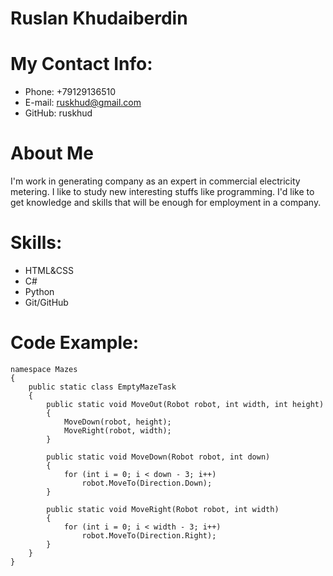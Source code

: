 # Ruslan Khudaiberdin
# My Contact Info:
* Phone: +79129136510
* E-mail: ruskhud@gmail.com
* GitHub: ruskhud
# About Me
I'm work in generating company as an expert in commercial electricity metering. I like to study new interesting stuffs like programming. I'd like to get knowledge and skills that will be enough for employment in a company. 
# Skills:
* HTML&CSS
* C#
* Python
* Git/GitHub
# Code Example:
~~~
namespace Mazes
{
    public static class EmptyMazeTask
    {
        public static void MoveOut(Robot robot, int width, int height)
        {
            MoveDown(robot, height);
            MoveRight(robot, width);
        }

        public static void MoveDown(Robot robot, int down)
        {
            for (int i = 0; i < down - 3; i++)
                robot.MoveTo(Direction.Down);
        }

        public static void MoveRight(Robot robot, int width)
        {
            for (int i = 0; i < width - 3; i++)
                robot.MoveTo(Direction.Right);
        }
    }
} 
~~~
